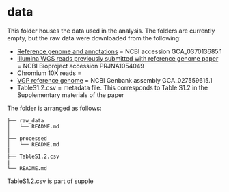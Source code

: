 # data

This folder houses the data used in the analysis. The folders are currently empty, but the raw data were downloaded from the following:
* [Reference genome and annotations](https://api.ncbi.nlm.nih.gov/datasets/v2alpha/genome/accession/GCA_037013685.1/download?include_annotation_type=GENOME_FASTA&include_annotation_type=GENOME_GFF&include_annotation_type=RNA_FASTA&include_annotation_type=CDS_FASTA&include_annotation_type=PROT_FASTA&include_annotation_type=SEQUENCE_REPORT&hydrated=FULLY_HYDRATED) = NCBI accession GCA_037013685.1
* [Illumina WGS reads previously submitted with reference genome paper](https://www.ncbi.nlm.nih.gov/bioproject/?term=PRJNA1054049) = NCBI Bioproject accession PRJNA1054049
* Chromium 10X reads =
* [VGP reference genome](https://www.ncbi.nlm.nih.gov/datasets/genome/GCA_027559615.1/) = NCBI Genbank assembly GCA_027559615.1
* TableS1.2.csv = metadata file. This corresponds to Table S1.2 in the Supplementary materials of the paper

The folder is arranged as follows:

```
├── raw_data
│   └── README.md
│   
├── processed
│   └── README.md
|
├── TableS1.2.csv
|
└── README.md
```

TableS1.2.csv is part of supple
